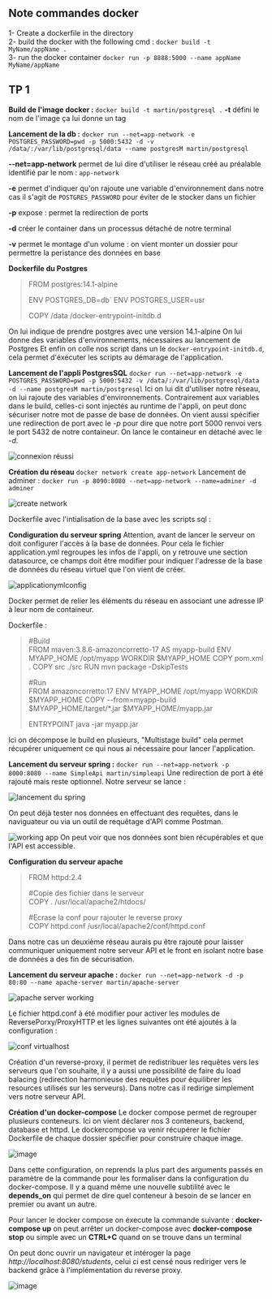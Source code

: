 
## Note commandes docker
1- Create a dockerfile in the directory  
2- build the docker with the following cmd : `docker build -t MyName/appName .`  
3- run the docker container `docker run -p 8888:5000 --name appName MyName/appName`  


## TP 1
**Build de l'image docker :**
 `docker build -t martin/postgresql .`
**-t** défini le nom de l'image ça lui donne un tag
 
**Lancement de la db :**
 `docker run --net=app-network -e POSTGRES_PASSWORD=pwd -p 5000:5432 -d -v /data/:/var/lib/postgresql/data --name postgresM martin/postgresql`

**--net=app-network** permet de lui dire d'utiliser le réseau créé au préalable identifié par le nom : `app-network`

**-e** permet d'indiquer qu'on rajoute une variable d'environnement dans notre cas il s'agit de `POSTGRES_PASSWORD` pour éviter de le stocker dans un fichier

**-p** expose : permet la redirection de ports

**-d** créer le container dans un processus détaché de notre terminal 

**-v** permet le montage d'un volume : on vient monter un dossier pour permettre la peristance des données en base

**Dockerfile du Postgres**
> FROM postgres:14.1-alpine
> 
> ENV POSTGRES_DB=db` ENV POSTGRES_USER=usr
> 
> COPY /data /docker-entrypoint-initdb.d

On lui indique de prendre postgres avec une version 14.1-alpine
On lui donne des variables d'environnements, nécessaires au lancement de Postgres
Et enfin on colle nos script dans un le `docker-entrypoint-initdb.d`, cela permet d'éxécuter les scripts au démarage de l'application.

**Lancement de l'appli PostgresSQL**
`docker run --net=app-network -e POSTGRES_PASSWORD=pwd -p 5000:5432 -v /data/:/var/lib/postgresql/data -d --name postgresM martin/postgresql`
Ici on lui dit d'utiliser notre réseau, on lui rajoute des variables d'environnements. Contrairement aux variables dans le build, celles-ci sont injectés au runtime de l'appli, on peut donc sécuriser notre mot de passe de base de données.
On vient aussi spécifier une redirection de port avec le *-p* pour dire que notre port 5000 renvoi vers le port 5432 de notre containeur. On lance le containeur en détaché avec le *-d*.

![connexion réussi](https://user-images.githubusercontent.com/57757196/215780836-6c2e7a1e-d77c-42b9-b27f-4a3261f9bd28.png)

 **Création du réseau**
 `docker network create app-network`
 Lancement de adminer : `docker run -p 8090:8080 --net=app-network --name=adminer -d adminer`
 
 ![create network](https://user-images.githubusercontent.com/57757196/215780922-2d1bd423-1b6e-49f1-a200-7a8d2f5d7ff9.png)
 
Dockerfile avec l'intialisation de la base avec les scripts sql :

**Condiguration du serveur spring**
Attention, avant de lancer le serveur on doit configurer l'accès à la base de données. Pour cela le fichier application.yml regroupes les infos de l'appli, on y retrouve une section datasource, ce champs doit être modifier pour indiquer l'adresse de la base de données du réseau virtuel que l'on vient de créer.

![applicationymlconfig](https://user-images.githubusercontent.com/57757196/215781564-b2ac1eae-199e-4467-8d71-7cb3743b0ac2.png)

Docker permet de relier les éléments du réseau en associant une adresse IP à leur nom de containeur.

Dockerfile :
> #Build  
> FROM maven:3.8.6-amazoncorretto-17 AS myapp-build
> ENV MYAPP_HOME /opt/myapp
> WORKDIR $MYAPP_HOME
> COPY pom.xml .
> COPY src ./src
> RUN mvn package -DskipTests
>
> #Run  
> FROM amazoncorretto:17
> ENV MYAPP_HOME /opt/myapp
> WORKDIR $MYAPP_HOME
> COPY --from=myapp-build $MYAPP_HOME/target/*.jar $MYAPP_HOME/myapp.jar
>
> ENTRYPOINT java -jar myapp.jar

Ici on décompose le build en plusieurs, "Multistage build" cela permet récupérer uniquement ce qui nous ai nécessaire pour lancer l'application.

**Lancement du serveur spring :**
`docker run --net=app-network -p 8000:8080 --name SimpleApi martin/simpleapi`
Une redirection de port à été rajouté mais reste optionnel. Notre serveur se lance :

![lancement du spring](https://user-images.githubusercontent.com/57757196/215782794-3cc1863c-4618-4ab5-8732-a050502d0257.png)

On peut déjà tester nos données en effectuant des requêtes, dans le naviguateur ou via un outil de requêtage d'API comme Postman.

![working app](https://user-images.githubusercontent.com/57757196/215783022-07a54b37-9eb5-45d2-963e-cba37fdd9977.png)
On peut voir que nos données sont bien récupérables et que l'API est accessible.

**Configuration du serveur apache**

> FROM  httpd:2.4
>
> #Copie des fichier dans le serveur  
> COPY  .  /usr/local/apache2/htdocs/
>
> #Ecrase la conf pour rajouter le reverse proxy  
> COPY  httpd.conf  /usr/local/apache2/conf/httpd.conf

Dans notre cas un deuxième réseau aurais pu être rajouté pour laisser communiquer uniquement notre serveur API et le front en isolant notre base de données a des fin de sécurisation.

**Lancement du serveur apache :**
`docker run --net=app-network -d -p 80:80 --name apache-server martin/apache-server`

![apache server working](https://user-images.githubusercontent.com/57757196/215784147-4b922863-6f61-4b47-b11c-c082b1d29b73.png)

Le fichier httpd.conf à été modifier pour activer les modules de ReversePorxy/ProxyHTTP et les lignes suivantes ont été ajoutés à la configuration :

![conf virtualhost](https://user-images.githubusercontent.com/57757196/215783689-4dd024e7-5978-4148-9164-6094d164a61f.png)

Création d'un reverse-proxy, il permet de redistribuer les requêtes vers les serveurs que l'on souhaite, il y a aussi une possibilité de faire du load balacing (redirection harmonieuse des requêtes pour équilibrer les resources utilisés sur les serveurs). 
Dans notre cas il redirige simplement vers notre serveur API.

**Création d'un docker-compose**
Le docker compose permet de regrouper plusieurs conteneurs. Ici on vient déclarer nos 3 conteneurs, backend, database et httpd. Le dockercompose va venir récupérer le fichier Dockerfile de chaque dossier spécifier pour construire chaque image.

![image](https://user-images.githubusercontent.com/57757196/215785211-c4fbf1a8-93cc-457a-9850-c46b0824f6b4.png)

Dans cette configuration, on reprends la plus part des arguments passés en paramètre de la commande pour les formaliser dans la configuration du docker-compose. Il y a quand même une nouvelle subtilité avec le **depends_on** qui permet de dire quel conteneur à besoin de se lancer en premier ou avant un autre.

Pour lancer le docker compose on éxecute la commande suivante : **docker-compose up**
on peut arrêter un docker-compose avec **docker-compose stop** ou simple avec un **CTRL+C** quand on se trouve dans un terminal

On peut donc ouvrir un navigateur et intéroger la page *http://localhost:8080/students*, celui ci est censé nous rediriger vers le backend grâce à l'implémentation du reverse proxy.

![image](https://user-images.githubusercontent.com/57757196/215786456-28d2d427-5c62-4b39-ba37-56b88adb9dae.png)

